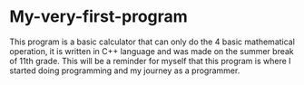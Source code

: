 # My-very-first-program
This program is a basic calculator that can only do the 4 basic mathematical operation, it is written in C++ language and was made on the summer break of 11th grade. This will be a reminder for myself that this program is where I started doing programming and my journey as a programmer. 
